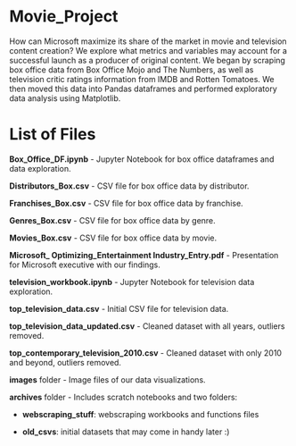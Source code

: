 # Movie_Project

How can Microsoft maximize its share of the market in movie and television content creation? We explore what metrics and variables may account for a successful launch as a producer of original content. We began by scraping box office data from Box Office Mojo and The Numbers, as well as television critic ratings information from IMDB and Rotten Tomatoes. We then moved this data into Pandas dataframes and performed exploratory data analysis using Matplotlib.


# List of Files

**Box_Office_DF.ipynb** - Jupyter Notebook for box office dataframes and data exploration.

**Distributors_Box.csv** - CSV file for box office data by distributor.

**Franchises_Box.csv** - CSV file for box office data by franchise.

**Genres_Box.csv** - CSV file for box office data by genre.

**Movies_Box.csv** - CSV file for box office data by movie.

**Microsoft_ Optimizing_Entertainment Industry_Entry.pdf** - Presentation for Microsoft executive with our findings.

**television_workbook.ipynb** - Jupyter Notebook for television data exploration.

**top_television_data.csv** - Initial CSV file for television data.

**top_television_data_updated.csv** - Cleaned dataset with all years, outliers removed.

**top_contemporary_television_2010.csv** - Cleaned dataset with only 2010 and beyond, outliers removed.

**images** folder - Image files of our data visualizations.

**archives** folder - Includes scratch notebooks and two folders:
  
*   **webscraping_stuff**: webscraping workbooks and functions files

*   **old_csvs**: initial datasets that may come in handy later :)
